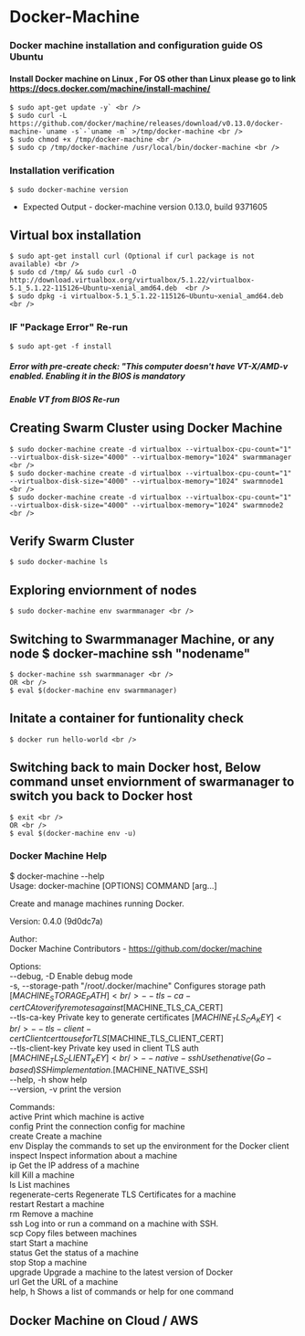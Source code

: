 # Docker-Machine
### Docker machine installation and configuration guide OS Ubuntu

#### Install Docker machine on Linux , For OS other than Linux please go to link https://docs.docker.com/machine/install-machine/

```
$ sudo apt-get update -y` <br />
$ sudo curl -L https://github.com/docker/machine/releases/download/v0.13.0/docker-machine-`uname -s`-`uname -m` >/tmp/docker-machine <br />
$ sudo chmod +x /tmp/docker-machine <br />
$ sudo cp /tmp/docker-machine /usr/local/bin/docker-machine <br />
```
### Installation verification 

```
$ sudo docker-machine version
```
- Expected Output - docker-machine version 0.13.0, build 9371605

## Virtual box installation 
```
$ sudo apt-get install curl (Optional if curl package is not available) <br />
$ sudo cd /tmp/ && sudo curl -O http://download.virtualbox.org/virtualbox/5.1.22/virtualbox-5.1_5.1.22-115126~Ubuntu~xenial_amd64.deb  <br />
$ sudo dpkg -i virtualbox-5.1_5.1.22-115126~Ubuntu~xenial_amd64.deb <br />
```
### IF "Package Error" Re-run 
```
$ sudo apt-get -f install
```
##### Error with pre-create check: "This computer doesn't have VT-X/AMD-v enabled. Enabling it in the BIOS is mandatory
##### Enable VT from BIOS Re-run 

## Creating Swarm Cluster using Docker Machine
```
$ sudo docker-machine create -d virtualbox --virtualbox-cpu-count="1" --virtualbox-disk-size="4000" --virtualbox-memory="1024" swarmmanager <br />
$ sudo docker-machine create -d virtualbox --virtualbox-cpu-count="1" --virtualbox-disk-size="4000" --virtualbox-memory="1024" swarmnode1 <br />
$ sudo docker-machine create -d virtualbox --virtualbox-cpu-count="1" --virtualbox-disk-size="4000" --virtualbox-memory="1024" swarmnode2 <br />
```
## Verify Swarm Cluster
```
$ sudo docker-machine ls 
```
## Exploring enviornment of nodes 
```
$ sudo docker-machine env swarmmanager <br />
```
## Switching to Swarmmanager Machine, or any node $ docker-machine ssh "nodename" 
```
$ docker-machine ssh swarmmanager <br />
OR <br />
$ eval $(docker-machine env swarmmanager)
```
## Initate a container for funtionality check 
```
$ docker run hello-world <br />
```
## Switching back to main Docker host, Below command unset enviornment of swarmanager to switch you back to Docker host
```
$ exit <br />
OR <br />
$ eval $(docker-machine env -u)
```
### Docker Machine Help

$ docker-machine --help <br />
Usage: docker-machine [OPTIONS] COMMAND [arg...] <br />

Create and manage machines running Docker.<br />

Version: 0.4.0 (9d0dc7a)<br />

Author:<br />
  Docker Machine Contributors - <https://github.com/docker/machine><br />

Options:<br />
  --debug, -D                                   Enable debug mode<br />
  -s, --storage-path "/root/.docker/machine"    Configures storage path [$MACHINE_STORAGE_PATH]<br />
  --tls-ca-cert                                 CA to verify remotes against [$MACHINE_TLS_CA_CERT]<br />
  --tls-ca-key                                  Private key to generate certificates [$MACHINE_TLS_CA_KEY]<br />
  --tls-client-cert                             Client cert to use for TLS [$MACHINE_TLS_CLIENT_CERT]<br />
  --tls-client-key                              Private key used in client TLS auth [$MACHINE_TLS_CLIENT_KEY]<br />
  --native-ssh                                  Use the native (Go-based) SSH implementation. [$MACHINE_NATIVE_SSH]<br />
  --help, -h                                    show help<br />
  --version, -v                                 print the version<br />

Commands:<br />
  active                Print which machine is active<br />
  config                Print the connection config for machine<br />
  create                Create a machine<br />
  env                   Display the commands to set up the environment for the Docker client<br />
  inspect               Inspect information about a machine<br />
  ip                    Get the IP address of a machine<br />
  kill                  Kill a machine<br />
  ls                    List machines<br />
  regenerate-certs      Regenerate TLS Certificates for a machine<br />
  restart               Restart a machine<br />
  rm                    Remove a machine<br />
  ssh                   Log into or run a command on a machine with SSH.<br />
  scp                   Copy files between machines<br />
  start                 Start a machine<br />
  status                Get the status of a machine<br />
  stop                  Stop a machine<br />
  upgrade               Upgrade a machine to the latest version of Docker<br />
  url                   Get the URL of a machine<br />
  help, h               Shows a list of commands or help for one command<br />
  
  ## Docker Machine on Cloud / AWS 



